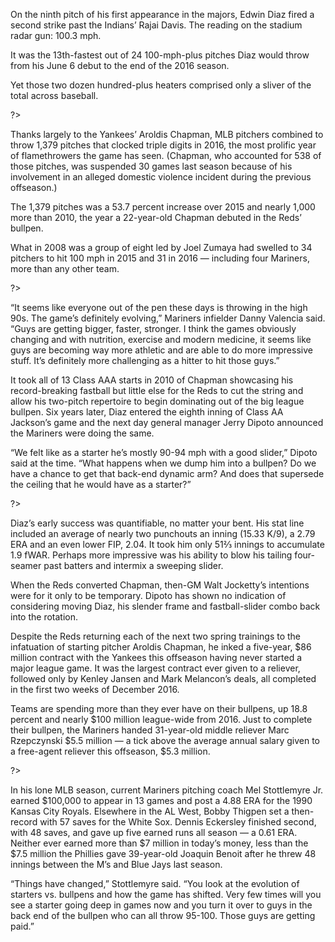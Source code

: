 On the ninth pitch of his first appearance in the majors, Edwin Diaz  fired a second strike past the Indians’ Rajai Davis. The reading on the stadium radar gun: 100.3 mph.

It was the 13th-fastest out of 24 100-mph-plus pitches Diaz would throw from his June 6 debut to the end of the 2016 season. 

Yet those two dozen hundred-plus heaters comprised only a sliver of the total across baseball. 

<?<%= t.include("_inlineNav.html", { page: "trends" }) %>?>

Thanks largely to the Yankees’ Aroldis Chapman,  MLB pitchers combined to throw 1,379 pitches that clocked triple digits in 2016, the most prolific year of flamethrowers the game has seen. (Chapman, who accounted for 538 of those pitches, was suspended 30 games last season because of his involvement in an alleged domestic violence incident during the previous offseason.)

The 1,379 pitches was a 53.7 percent increase over 2015 and nearly 1,000 more than 2010, the year a 22-year-old Chapman debuted in the Reds’ bullpen.

What in 2008 was a group of eight led by Joel Zumaya had swelled to 34 pitchers to hit 100 mph in 2015 and 31 in 2016 — including four Mariners, more than any other team.

<?<%= t.include("trends/_top_10_pitchers.html") %>?>

“It seems like everyone out of the pen these days is throwing in the high 90s. The game’s definitely evolving,” Mariners infielder Danny Valencia said. “Guys are getting bigger, faster, stronger. I think the games obviously changing and with nutrition, exercise and modern medicine, it seems like guys are becoming way more athletic and are able to do more impressive stuff. It’s definitely more challenging as a hitter to hit those guys.”

It took all of 13 Class AAA starts in 2010 of Chapman showcasing his record-breaking fastball but little else for the Reds to cut the string and allow his two-pitch repertoire to begin dominating out of the big league bullpen. Six years later, Diaz entered the eighth inning of  Class AA Jackson’s game and the next day general manager Jerry Dipoto announced the Mariners were doing the same.

“We felt like as a starter he’s mostly 90-94 mph with a good slider,” Dipoto said at the time. “What happens when we dump him into a bullpen? Do we have a chance to get that back-end dynamic arm? And does that supersede the ceiling that he would have as a starter?”

<? <%= t.include("partials/_ad.html", { type: "square" }) %> ?>

Diaz’s early success was quantifiable, no matter your bent. His stat line included an average of nearly two punchouts an inning (15.33 K/9), a 2.79 ERA and an even lower FIP, 2.04. It took him only 51⅔ innings to accumulate 1.9 fWAR. Perhaps more impressive was his ability to blow his tailing four-seamer past batters and intermix a sweeping slider.

When the Reds converted Chapman, then-GM Walt Jocketty’s intentions were for it only to be temporary. Dipoto has shown no indication of considering moving Diaz, his slender frame and fastball-slider combo back into the rotation.

Despite the Reds returning each of the next two spring trainings to the infatuation of starting pitcher Aroldis Chapman, he inked a five-year, $86 million contract with the Yankees this offseason having never started a major league game. It was the largest contract ever given to a reliever, followed only by Kenley Jansen and Mark Melancon’s deals, all completed in the first two weeks of December 2016. 

Teams are spending more than they ever have on their bullpens, up 18.8 percent and nearly $100 million league-wide from 2016. Just to complete their bullpen, the Mariners handed 31-year-old middle reliever Marc Rzepczynski $5.5 million — a tick above the average annual salary given to a free-agent reliever this offseason, $5.3 million.

<?<%= t.include("trends/_by_team.html") %>?>

In his lone MLB season, current Mariners pitching coach Mel Stottlemyre Jr. earned $100,000 to appear in 13 games and post a 4.88 ERA for the 1990 Kansas City Royals. Elsewhere in the AL West, Bobby Thigpen set a then-record with 57 saves for the White Sox. Dennis Eckersley finished second, with 48 saves, and gave up five earned runs all season — a 0.61 ERA. Neither ever earned more than $7 million in today’s money, less than the $7.5 million the Phillies gave 39-year-old Joaquin Benoit after he threw 48 innings between the M’s and Blue Jays last season.

“Things have changed,” Stottlemyre said. “You look at the evolution of starters vs. bullpens and how the game has shifted. Very few times will you see a starter going deep in games now and you turn it over to guys in the back end of the bullpen who can all throw 95-100. Those guys are getting paid.”
